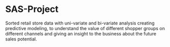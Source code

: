 # SAS-Project
Sorted retail store data with uni-variate and bi-variate analysis creating predictive modeling, to understand the value of different shopper groups on different channels and giving an insight to the business about the future sales potential.
